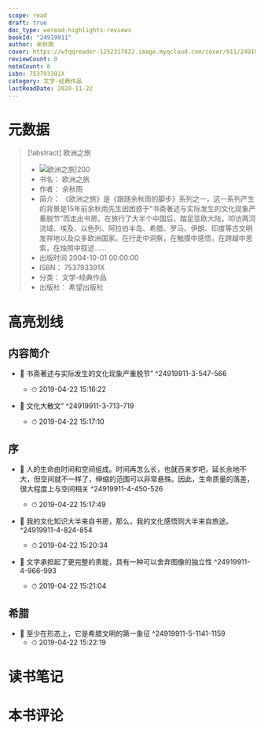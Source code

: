 ```yaml
---
scope: read
draft: true
doc_type: weread-highlights-reviews
bookId: "24919911"
author: 余秋雨
cover: https://wfqqreader-1252317822.image.myqcloud.com/cover/911/24919911/t7_24919911.jpg
reviewCount: 0
noteCount: 6
isbn: 753793391X
category: 文学-经典作品
lastReadDate: 2020-11-22
---
```

# 元数据
> [!abstract] 欧洲之旅
> - ![ 欧洲之旅|200](https://wfqqreader-1252317822.image.myqcloud.com/cover/911/24919911/t7_24919911.jpg)
> - 书名： 欧洲之旅
> - 作者： 余秋雨
> - 简介： 《欧洲之旅》是《跟随余秋雨的脚步》系列之一，这一系列产生的背景是15年前余秋雨先生因困惑于“书斋著述与实际发生的文化现象严重脱节”而走出书房。在旅行了大半个中国后，踏足亚欧大陆，叩访两河流域、埃及、以色列、阿拉伯半岛、希腊、罗马、伊朗、印度等古文明发祥地以及众多欧洲国家。在行走中洞察，在触摸中感悟，在跨越中思索，在烛照中叙述……
> - 出版时间 2004-10-01 00:00:00
> - ISBN： 753793391X
> - 分类： 文学-经典作品
> - 出版社： 希望出版社

# 高亮划线

## 内容简介


- 📌 书斋著述与实际发生的文化现象严重脱节” ^24919911-3-547-566
    - ⏱ 2019-04-22 15:16:22 

- 📌 文化大散文” ^24919911-3-713-719
    - ⏱ 2019-04-22 15:17:10 
## 序


- 📌 人的生命由时间和空间组成。时间再怎么长，也就百来岁吧，延长余地不大，但空间就不一样了，伸缩的范围可以非常悬殊。因此，生命质量的落差，很大程度上与空间相关 ^24919911-4-450-526
    - ⏱ 2019-04-22 15:17:49 

- 📌 我的文化知识大半来自书房，那么，我的文化感悟则大半来自旅途。 ^24919911-4-824-854
    - ⏱ 2019-04-22 15:20:34 

- 📌 文字承担起了更完整的责能，具有一种可以舍弃图像的独立性 ^24919911-4-966-993
    - ⏱ 2019-04-22 15:21:04 
## 希腊


- 📌 至少在形态上，它是希腊文明的第一象征 ^24919911-5-1141-1159
    - ⏱ 2019-04-22 15:22:19 
# 读书笔记

# 本书评论
